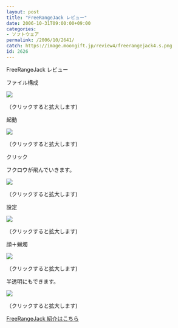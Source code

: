 ```yaml
---
layout: post
title: "FreeRangeJack レビュー"
date: 2006-10-31T09:00:00+09:00
categories:
- ソフトウェア
permalink: /2006/10/2641/
catch: https://image.moongift.jp/review4/freerangejack4.s.png
id: 2626
---
```

FreeRangeJack レビュー  
<!--more-->

ファイル構成

  

[![](https://image.moongift.jp/review4/freerangejack1.s.png)](https://image.moongift.jp/review4/freerangejack1.png)  
  
（クリックすると拡大します)

  

起動

  

[![](https://image.moongift.jp/review4/freerangejack2.s.png)](https://image.moongift.jp/review4/freerangejack2.png)  
  
（クリックすると拡大します)

  

クリック

  

フクロウが飛んでいきます。

  

[![](https://image.moongift.jp/review4/freerangejack3.s.png)](https://image.moongift.jp/review4/freerangejack3.png)  
  
（クリックすると拡大します)

  

設定

  

[![](https://image.moongift.jp/review4/freerangejack4.s.png)](https://image.moongift.jp/review4/freerangejack4.png)  
  
（クリックすると拡大します)

  

顔＋蝋燭

  

[![](https://image.moongift.jp/review4/freerangejack6.s.png)](https://image.moongift.jp/review4/freerangejack6.png)  
  
（クリックすると拡大します)

  

半透明にもできます。

  

[![](https://image.moongift.jp/review4/freerangejack5.s.png)](https://image.moongift.jp/review4/freerangejack5.png)  
  
（クリックすると拡大します)

  

[FreeRangeJack 紹介はこちら](http://fw.moongift.jp/intro/i-2640.html)


